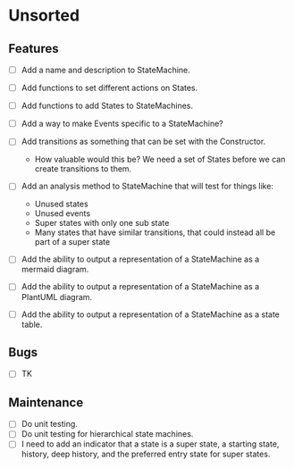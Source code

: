  Unsorted
========================================================================

 Features
------------------------------------------------------------------------

- [ ] Add a name and description to StateMachine.
- [ ] Add functions to set different actions on States.
- [ ] Add functions to add States to StateMachines.
- [ ] Add a way to make Events specific to a StateMachine?
- [ ] Add transitions as something that can be set with the Constructor.
	- How valuable would this be?  We need a set of States before we can
	  create transitions to them.
- [ ] Add an analysis method to StateMachine that will test for things
  like:
	- Unused states
	- Unused events
	- Super states with only one sub state
	- Many states that have similar transitions, that could instead all
	  be part of a super state
- [ ] Add the ability to output a representation of a StateMachine as a
  mermaid diagram.
- [ ] Add the ability to output a representation of a StateMachine as a
  PlantUML diagram.
- [ ] Add the ability to output a representation of a StateMachine as a
  state table.


 Bugs
------------------------------------------------------------------------

- [ ] TK


 Maintenance
------------------------------------------------------------------------

- [ ] Do unit testing.
- [ ] Do unit testing for hierarchical state machines.
- [ ] I need to add an indicator that a state is a super state, a
  starting state, history, deep history, and the preferred entry state
  for super states.
